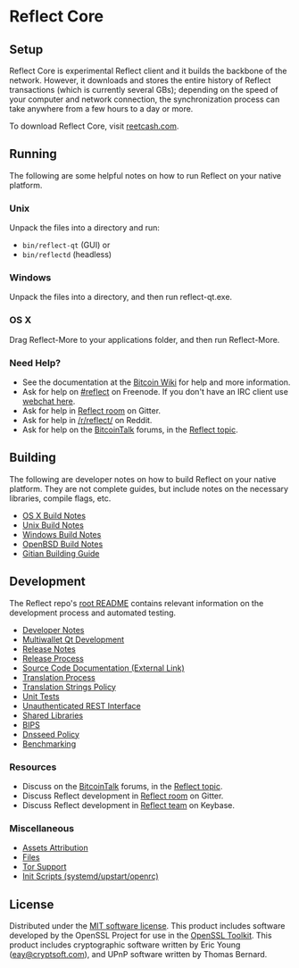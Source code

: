 Reflect Core
=============

Setup
---------------------
Reflect Core is experimental Reflect client and it builds the backbone of the network. However, it downloads and stores the entire history of Reflect transactions (which is currently several GBs); depending on the speed of your computer and network connection, the synchronization process can take anywhere from a few hours to a day or more.

To download Reflect Core, visit [reetcash.com](https://reetcash.com).

Running
---------------------
The following are some helpful notes on how to run Reflect on your native platform.

### Unix

Unpack the files into a directory and run:

- `bin/reflect-qt` (GUI) or
- `bin/reflectd` (headless)

### Windows

Unpack the files into a directory, and then run reflect-qt.exe.

### OS X

Drag Reflect-More to your applications folder, and then run Reflect-More.

### Need Help?

* See the documentation at the [Bitcoin Wiki](https://en.bitcoin.it/wiki/Main_Page)
for help and more information.
* Ask for help on [#reflect](http://webchat.freenode.net?channels=reflect) on Freenode. If you don't have an IRC client use [webchat here](http://webchat.freenode.net?channels=reflect).
* Ask for help in [Reflect room](https://gitter.im/TrojanCoin_Hub) on Gitter.
* Ask for help in [/r/reflect/](https://nm.reddit.com/r/reflect/) on Reddit.
* Ask for help on the [BitcoinTalk](https://bitcointalk.org/) forums, in the [Reflect topic](https://bitcointalk.org/index.php?topic=3017838.new#new).

Building
---------------------
The following are developer notes on how to build Reflect on your native platform. They are not complete guides, but include notes on the necessary libraries, compile flags, etc.

- [OS X Build Notes](build-osx.md)
- [Unix Build Notes](build-unix.md)
- [Windows Build Notes](build-windows.md)
- [OpenBSD Build Notes](build-openbsd.md)
- [Gitian Building Guide](gitian-building.md)

Development
---------------------
The Reflect repo's [root README](/README.md) contains relevant information on the development process and automated testing.

- [Developer Notes](developer-notes.md)
- [Multiwallet Qt Development](multiwallet-qt.md)
- [Release Notes](release-notes.md)
- [Release Process](release-process.md)
- [Source Code Documentation (External Link)](https://dev.visucore.com/bitcoin/doxygen/)
- [Translation Process](translation_process.md)
- [Translation Strings Policy](translation_strings_policy.md)
- [Unit Tests](unit-tests.md)
- [Unauthenticated REST Interface](REST-interface.md)
- [Shared Libraries](shared-libraries.md)
- [BIPS](bips.md)
- [Dnsseed Policy](dnsseed-policy.md)
- [Benchmarking](benchmarking.md)

### Resources
* Discuss on the [BitcoinTalk](https://bitcointalk.org/) forums, in the [Reflect topic](https://bitcointalk.org/index.php?topic=3017838.new#new).
* Discuss Reflect development in [Reflect room](https://gitter.im/TrojanCoin_Hub) on Gitter.
* Discuss Reflect development in [Reflect team](https://keybase.io/team/reflect) on Keybase.

### Miscellaneous
- [Assets Attribution](assets-attribution.md)
- [Files](files.md)
- [Tor Support](tor.md)
- [Init Scripts (systemd/upstart/openrc)](init.md)

License
---------------------
Distributed under the [MIT software license](http://www.opensource.org/licenses/mit-license.php).
This product includes software developed by the OpenSSL Project for use in the [OpenSSL Toolkit](https://www.openssl.org/). This product includes
cryptographic software written by Eric Young ([eay@cryptsoft.com](mailto:eay@cryptsoft.com)), and UPnP software written by Thomas Bernard.
